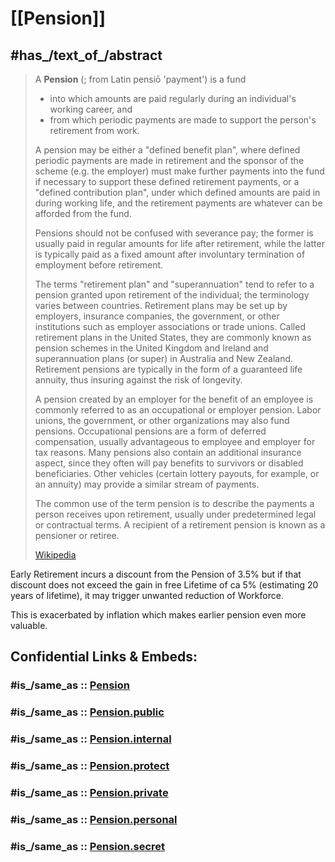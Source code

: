 
# [[Pension]] 


## #has_/text_of_/abstract 

> A **Pension** (; from Latin  pensiō 'payment') is a fund 
> - into which amounts are paid regularly during an individual's working career, and 
> - from which periodic payments are made to support the person's retirement from work. 
> 
> A pension may be either a "defined benefit plan", where defined periodic payments are made in retirement and the sponsor of the scheme (e.g. the employer) must make further payments into the fund if necessary to support these defined retirement payments, or a "defined contribution plan", under which defined amounts are paid in during working life, and the retirement payments are whatever can be afforded from the fund.
>
> Pensions should not be confused with severance pay; the former is usually paid in regular amounts for life after retirement, while the latter is typically paid as a fixed amount after involuntary termination of employment before retirement.
>
> The terms "retirement plan" and "superannuation" tend to refer to a pension granted upon retirement of the individual; the terminology varies between countries. Retirement plans may be set up by employers, insurance companies, the government, or other institutions such as employer associations or trade unions. Called retirement plans in the United States, they are commonly known as pension schemes in the United Kingdom and Ireland and superannuation plans (or super) in Australia and New Zealand. Retirement pensions are typically in the form of a guaranteed life annuity, thus insuring against the risk of longevity.
>
> A pension created by an employer for the benefit of an employee is commonly referred to as an occupational or employer pension. Labor unions, the government, or other organizations may also fund pensions. Occupational pensions are a form of deferred compensation, usually advantageous to employee and employer for tax reasons. Many pensions also contain an additional insurance aspect, since they often will pay benefits to survivors or disabled beneficiaries. Other vehicles (certain lottery payouts, for example, or an annuity) may provide a similar stream of payments.
>
> The common use of the term pension is to describe the payments a person receives upon retirement, usually under predetermined legal or contractual terms. A recipient of a retirement pension is known as a pensioner or retiree.
>
> [Wikipedia](https://en.wikipedia.org/wiki/Pension) 


Early Retirement incurs a discount from the Pension of 3.5% 
but if that discount does not exceed the gain in free Lifetime of ca 5% (estimating 20 years of lifetime), 
it may trigger unwanted reduction of Workforce. 

This is exacerbated by inflation which makes earlier pension even more valuable. 


## Confidential Links & Embeds: 

### #is_/same_as :: [Pension](/_Standards/Economics/Pension.md) 

### #is_/same_as :: [Pension.public](/_public/Economics/Pension.public.md) 

### #is_/same_as :: [Pension.internal](/_internal/Economics/Pension.internal.md) 

### #is_/same_as :: [Pension.protect](/_protect/Economics/Pension.protect.md) 

### #is_/same_as :: [Pension.private](/_private/Economics/Pension.private.md) 

### #is_/same_as :: [Pension.personal](/_personal/Economics/Pension.personal.md) 

### #is_/same_as :: [Pension.secret](/_secret/Economics/Pension.secret.md)

